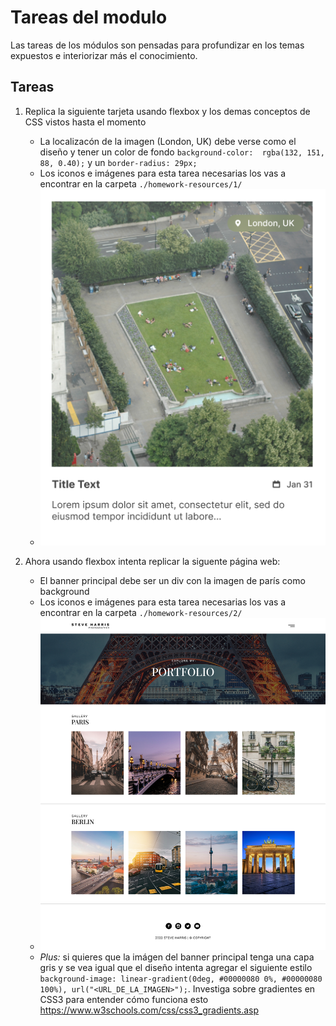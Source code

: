 # Tareas del modulo

Las tareas de los módulos son pensadas para profundizar en los temas expuestos e interiorizar más el conocimiento.

## Tareas

1. Replica la siguiente tarjeta usando flexbox y los demas conceptos de CSS vistos hasta el momento
    
    - La localizacón de la imagen (London, UK) debe verse como el diseño y tener un color de fondo `background-color:  rgba(132, 151, 88, 0.40);` y un `border-radius: 29px;`
    - Los iconos e imágenes para esta tarea necesarias los vas a encontrar en la carpeta `./homework-resources/1/`
    - ![tarea1](./../resources/homework_card.png)

2. Ahora usando flexbox intenta replicar la siguente página web:
    - El banner principal debe ser un div con la imagen de parís como background
    - Los iconos e imágenes para esta tarea necesarias los vas a encontrar en la carpeta `./homework-resources/2/`
    - ![tarea1](./../resources/flex-homework.png)
    - *Plus:* si quieres que la imágen del banner principal tenga una capa gris y se vea igual que el diseño intenta agregar el siguiente estilo `background-image: linear-gradient(0deg, #00000080 0%, #00000080 100%), url("<URL_DE_LA_IMAGEN>");`. Investiga sobre gradientes en CSS3 para entender cómo funciona esto https://www.w3schools.com/css/css3_gradients.asp
